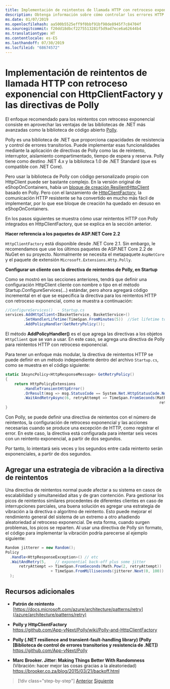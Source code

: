 ```yaml
---
title: Implementación de reintentos de llamada HTTP con retroceso exponencial con Polly
description: Obtenga información sobre cómo controlar los errores HTTP con Polly y HttpClientFactory.
ms.date: 01/07/2019
ms.openlocfilehash: aa500b5525eff9f0bbf91bf98de8945f7c84704f
ms.sourcegitcommit: f20dd18dbcf2275513281f5d9ad7ece6a62644b4
ms.translationtype: HT
ms.contentlocale: es-ES
ms.lasthandoff: 07/30/2019
ms.locfileid: "68674572"
---
```

# <a name="implement-http-call-retries-with-exponential-backoff-with-httpclientfactory-and-polly-policies"></a>Implementación de reintentos de llamada HTTP con retroceso exponencial con HttpClientFactory y las directivas de Polly

El enfoque recomendado para los reintentos con retroceso exponencial consiste en aprovechar las ventajas de las bibliotecas de .NET más avanzadas como la biblioteca de código abierto [Polly](https://github.com/App-vNext/Polly).

Polly es una biblioteca de .NET que proporciona capacidades de resistencia y control de errores transitorios. Puede implementar esas funcionalidades mediante la aplicación de directivas de Polly como las de reintento, interruptor, aislamiento compartimentado, tiempo de espera y reserva. Polly tiene como destino .NET 4.x y la biblioteca 1.0 de .NET Standard (que es compatible con .NET Core).

Pero usar la biblioteca de Polly con código personalizado propio con HttpClient puede ser bastante complejo. En la versión original de eShopOnContainers, había un [bloque de creación ResilientHttpClient](https://github.com/dotnet-architecture/eShopOnContainers/commit/0c317d56f3c8937f6823cf1b45f5683397274815#diff-e6532e623eb606a0f8568663403e3a10) basado en Polly. Pero con el lanzamiento de [HttpClientFactory](use-httpclientfactory-to-implement-resilient-http-requests.md), la comunicación HTTP resistente se ha convertido en mucho más fácil de implementar, por lo que ese bloque de creación ha quedado en desuso en eShopOnContainers. 

En los pasos siguientes se muestra cómo usar reintentos HTTP con Polly integrados en HttpClientFactory, que se explica en la sección anterior.

**Hacer referencia a los paquetes de ASP.NET Core 2.2**

`HttpClientFactory` está disponible desde .NET Core 2.1. Sin embargo, le recomendamos que use los últimos paquetes de ASP.NET Core 2.2 de NuGet en su proyecto. Normalmente se necesita el metapaquete `AspNetCore` y el paquete de extensión `Microsoft.Extensions.Http.Polly`.

**Configurar un cliente con la directiva de reintentos de Polly, en Startup**

Como se mostró en las secciones anteriores, tendrá que definir una configuración HttpClient cliente con nombre o tipo en el método Startup.ConfigureServices(...) estándar, pero ahora agregará código incremental en el que se especifica la directiva para los reintentos HTTP con retroceso exponencial, como se muestra a continuación:

```csharp
//ConfigureServices()  - Startup.cs
services.AddHttpClient<IBasketService, BasketService>()
        .SetHandlerLifetime(TimeSpan.FromMinutes(5))  //Set lifetime to five minutes
        .AddPolicyHandler(GetRetryPolicy());
```

El método **AddPolicyHandler()** es el que agrega las directivas a los objetos `HttpClient` que se van a usar. En este caso, se agrega una directiva de Polly para reintentos HTTP con retroceso exponencial.

Para tener un enfoque más modular, la directiva de reintentos HTTP se puede definir en un método independiente dentro del archivo `Startup.cs`, como se muestra en el código siguiente:

```csharp
static IAsyncPolicy<HttpResponseMessage> GetRetryPolicy()
{
    return HttpPolicyExtensions
        .HandleTransientHttpError()
        .OrResult(msg => msg.StatusCode == System.Net.HttpStatusCode.NotFound)
        .WaitAndRetryAsync(6, retryAttempt => TimeSpan.FromSeconds(Math.Pow(2,
                                                                    retryAttempt)));
}
```

Con Polly, se puede definir una directiva de reintentos con el número de reintentos, la configuración de retroceso exponencial y las acciones necesarias cuando se produce una excepción de HTTP, como registrar el error. En este caso, la directiva está configurada para intentar seis veces con un reintento exponencial, a partir de dos segundos. 

Por tanto, lo intentará seis veces y los segundos entre cada reintento serán exponenciales, a partir de dos segundos.

## <a name="add-a-jitter-strategy-to-the-retry-policy"></a>Agregar una estrategia de vibración a la directiva de reintentos

Una directiva de reintentos normal puede afectar a su sistema en casos de escalabilidad y simultaneidad altas y de gran contención. Para gestionar los picos de reintentos similares procedentes de diferentes clientes en caso de interrupciones parciales, una buena solución es agregar una estrategia de vibración a la directiva o algoritmo de reintento. Esto puede mejorar el rendimiento general del sistema de un extremo a otro añadiendo aleatoriedad al retroceso exponencial. De esta forma, cuando surgen problemas, los picos se reparten. Al usar una directiva de Polly sin formato, el código para implementar la vibración podría parecerse al ejemplo siguiente:

```csharp
Random jitterer = new Random(); 
Policy
  .Handle<HttpResponseException>() // etc
  .WaitAndRetry(5,    // exponential back-off plus some jitter
      retryAttempt => TimeSpan.FromSeconds(Math.Pow(2, retryAttempt))  
                    + TimeSpan.FromMilliseconds(jitterer.Next(0, 100)) 
  );
```

## <a name="additional-resources"></a>Recursos adicionales

- **Patrón de reintento**  
  [https://docs.microsoft.com/azure/architecture/patterns/retry](/azure/architecture/patterns/retry)

- **Polly y HttpClientFactory**  
  <https://github.com/App-vNext/Polly/wiki/Polly-and-HttpClientFactory>

- **Polly (.NET resilience and transient-fault-handling library) (Polly [Biblioteca de control de errores transitorios y resistencia de .NET])**  
  <https://github.com/App-vNext/Polly>

- **Marc Brooker. Jitter: Making Things Better With Randomness** (Vibración: hacer mejor las cosas gracias a la aleatoriedad)  
  <https://brooker.co.za/blog/2015/03/21/backoff.html>

>[!div class="step-by-step"]
>[Anterior](explore-custom-http-call-retries-exponential-backoff.md)
>[Siguiente](implement-circuit-breaker-pattern.md)

